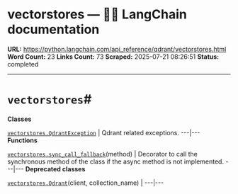 # vectorstores — 🦜🔗 LangChain  documentation

**URL:** https://python.langchain.com/api_reference/qdrant/vectorstores.html
**Word Count:** 23
**Links Count:** 73
**Scraped:** 2025-07-21 08:26:51
**Status:** completed

---

# `vectorstores`\#

**Classes**

[`vectorstores.QdrantException`](https://python.langchain.com/api_reference/qdrant/vectorstores/langchain_qdrant.vectorstores.QdrantException.html#langchain_qdrant.vectorstores.QdrantException "langchain_qdrant.vectorstores.QdrantException") | Qdrant related exceptions.   ---|---      **Functions**

[`vectorstores.sync_call_fallback`](https://python.langchain.com/api_reference/qdrant/vectorstores/langchain_qdrant.vectorstores.sync_call_fallback.html#langchain_qdrant.vectorstores.sync_call_fallback "langchain_qdrant.vectorstores.sync_call_fallback")\(method\) | Decorator to call the synchronous method of the class if the async method is not implemented.   ---|---      **Deprecated classes**

[`vectorstores.Qdrant`](https://python.langchain.com/api_reference/qdrant/vectorstores/langchain_qdrant.vectorstores.Qdrant.html#langchain_qdrant.vectorstores.Qdrant "langchain_qdrant.vectorstores.Qdrant")\(client, collection\_name\) |    ---|---